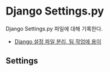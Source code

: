 # Django Settings.py

Django Settings.py 파일에 대해 기록한다.

- [Django 설정 파일 분리, 팀 작업에 용이][1]

## Settings


<!-- References Links -->
[1]: https://cjh5414.github.io/django-settings-separate/ "setting 파일 분리하기"
[2]: https://docs.djangoproject.com/en/2.1/ref/settings/ "settings 파일 설정 정보 Reference"